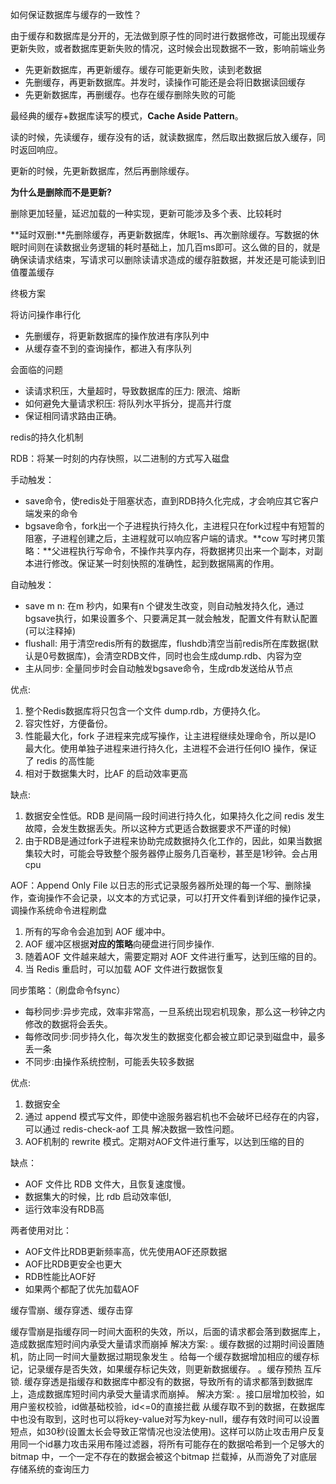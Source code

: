 如何保证数据库与缓存的一致性？

由于缓存和数据库是分开的，无法做到原子性的同时进行数据修改，可能出现缓存更新失败，或者数据库更新失败的情况，这时候会出现数据不一致，影响前端业务

- 先更新数据库，再更新缓存。缓存可能更新失败，读到老数据
- 先删缓存，再更新数据库。并发时，读操作可能还是会将旧数据读回缓存
- 先更新数据库，再删缓存。也存在缓存删除失败的可能

最经典的缓存+数据库读写的模式，**Cache Aside Pattern**。

读的时候，先读缓存，缓存没有的话，就读数据库，然后取出数据后放入缓存，同时返回响应。

更新的时候，先更新数据库，然后再删除缓存。

**为什么是删除而不是更新?**

删除更加轻量，延迟加载的一种实现，更新可能涉及多个表、比较耗时

**延时双删:**先删除缓存，再更新数据库，休眠1s、再次删除缓存。写数据的休眠时间则在读数据业务逻辑的耗时基础上，加几百ms即可。这么做的目的，就是确保读请求结束，写请求可以删除读请求造成的缓存脏数据，并发还是可能读到旧值覆盖缓存

终极方案

将访问操作串行化

- 先删缓存，将更新数据库的操作放进有序队列中
- 从缓存查不到的查询操作，都进入有序队列

会面临的问题

- 读请求积压，大量超时，导致数据库的压力: 限流、熔断
- 如何避免大量请求积压: 将队列水平拆分，提高并行度
- 保证相同请求路由正确。

redis的持久化机制

RDB：将某一时刻的内存快照，以二进制的方式写入磁盘

手动触发：

- save命令，使redis处于阻塞状态，直到RDB持久化完成，才会响应其它客户端发来的命令
- bgsave命令，fork出一个子进程执行持久化，主进程只在fork过程中有短暂的阻塞，子进程创建之后，主进程就可以响应客户端的请求。**cow 写时拷贝策略：**父进程执行写命令，不操作共享内存，将数据拷贝出来一个副本，对副本进行修改。保证某一时刻快照的准确性，起到数据隔离的作用。

自动触发：

- save m n: 在m 秒内，如果有n 个键发生改变，则自动触发持久化，通过bgsave执行，如果设置多个、只要满足其一就会触发，配置文件有默认配置(可以注释掉)
- flushall: 用于清空redis所有的数据库，flushdb清空当前redis所在库数据(默认是0号数据库)，会清空RDB文件，同时也会生成dump.rdb、内容为空
- 主从同步: 全量同步时会自动触发bgsave命令，生成rdb发送给从节点

优点:

1. 整个Redis数据库将只包含一个文件 dump.rdb，方便持久化。
2. 容灾性好，方便备份。
3. 性能最大化，fork 子进程来完成写操作，让主进程继续处理命令，所以是IO 最大化。使用单独子进程来进行持久化，主进程不会进行任何IO 操作，保证了 redis 的高性能
4. 相对于数据集大时，比AF 的启动效率更高

缺点:

1. 数据安全性低。RDB 是间隔一段时间进行持久化，如果持久化之间 redis 发生故障，会发生数据丢失。所以这种方式更适合数据要求不严谨的时候)
2. 由于RDB是通过fork子进程来协助完成数据持久化工作的，因此，如果当数据集较大时，可能会导致整个服务器停止服务几百毫秒，甚至是1秒钟。会占用cpu

AOF：Append Only File 以日志的形式记录服务器所处理的每一个写、删除操作，查询操作不会记录，以文本的方式记录，可以打开文件看到详细的操作记录，调操作系统命令进程刷盘

1. 所有的写命令会追加到 AOF 缓冲中。
2. AOF 缓冲区根据**对应的策略**向硬盘进行同步操作.
3. 随着AOF 文件越来越大，需要定期对 AOF 文件进行重写，达到压缩的目的。
4. 当 Redis 重启时，可以加载 AOF 文件进行数据恢复

同步策略：（刷盘命令fsync）

- 每秒同步:异步完成，效率非常高，一旦系统出现宕机现象，那么这一秒钟之内修改的数据将会丢失。
- 每修改同步:同步持久化，每次发生的数据变化都会被立即记录到磁盘中，最多丢一条
- 不同步:由操作系统控制，可能丢失较多数据

优点:

1. 数据安全
2. 通过 append 模式写文件，即使中途服务器宕机也不会破坏已经存在的内容，可以通过 redis-check-aof 工具
   解决数据一致性问题。
3. AOF机制的 rewrite 模式。定期对AOF文件进行重写，以达到压缩的目的

缺点：

- AOF 文件比 RDB 文件大，且恢复速度慢。
- 数据集大的时候，比 rdb 启动效率低l,
- 运行效率没有RDB高

两者使用对比：

- AOF文件比RDB更新频率高，优先使用AOF还原数据
- AOF比RDB更安全也更大
- RDB性能比AOF好
- 如果两个都配了优先加载AOF

缓存雪崩、缓存穿透、缓存击穿

缓存雪崩是指缓存同一时间大面积的失效，所以，后面的请求都会落到数据库上，造成数据库短时间内承受大量请求而崩掉
解决方案:
。缓存数据的过期时间设置随机，防止同一时间大量数据过期现象发生
。给每一个缓存数据增加相应的缓存标记，记录缓存是否失效，如果缓存标记失效，则更新数据缓存。
。缓存预热
互斥锁.
缓存穿透是指缓存和数据库中都没有的数据，导致所有的请求都落到数据库上，造成数据库短时间内承受大量请求而崩掉。
解决方案:
。接口层增加校验，如用户鉴权校验，id做基础校验，id<=0的直接拦截
从缓存取不到的数据，在数据库中也没有取到，这时也可以将key-value对写为key-null，缓存有效时间可以设置短点，如30秒(设置太长会导致正常情况也没法使用)。这样可以防止攻击用户反复用同一个id暴力攻击采用布隆过滤器，将所有可能存在的数据哈希到一个足够大的 bitmap 中，一个一定不存在的数据会被这个bitmap 拦载掉，从而游免了对底层存储系统的查询压力